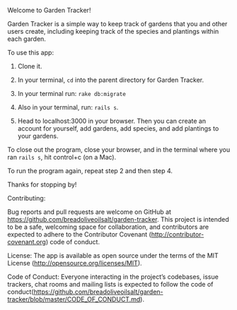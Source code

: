 Welcome to Garden Tracker!

Garden Tracker is a simple way to keep track of gardens that you and other users create, including keeping track of the species and plantings within each garden.  

To use this app:

1. Clone it.

2. In your terminal, `cd` into the parent directory for Garden Tracker.  

3. In your terminal run: `rake db:migrate`

4. Also in your terminal, run: `rails s`.

5. Head to localhost:3000 in your browser.  Then you can create an account for yourself, add gardens, add species, and add plantings to your gardens.  

To close out the program, close your browser, and in the terminal where you ran `rails s`, hit control+c (on a Mac).  

To run the program again, repeat step 2 and then step 4.  

Thanks for stopping by!

Contributing:

Bug reports and pull requests are welcome on GitHub at https://github.com/breadoliveoilsalt/garden-tracker. This project is intended to be a safe, welcoming space for collaboration, and contributors are expected to adhere to the Contributor Covenant (http://contributor-covenant.org) code of conduct.

License:
The app is available as open source under the terms of the MIT License (http://opensource.org/licenses/MIT).

Code of Conduct:
Everyone interacting in the project’s codebases, issue trackers, chat rooms and mailing lists is expected to follow the code of conduct(https://github.com/breadoliveoilsalt/garden-tracker/blob/master/CODE_OF_CONDUCT.md).
